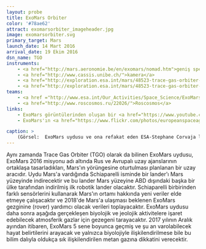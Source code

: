 ```yaml
---
layout: probe
title: ExoMars Orbiter
color: '#78ae62'
attract: exomarsorbiter_imageheader.jpg
image: exomarsorbiter.svg
primary_target: Mars
launch_date: 14 Mart 2016
arrival_date: 19 Ekim 2016
dsn_name: TGO
instruments:
    - <a href="http://mars.aeronomie.be/en/exomars/nomad.htm">geniş spektrum spektrometreleri</a>
    - <a href="http://www.cassis.unibe.ch/">kamera</a>
    - <a href="http://exploration.esa.int/mars/48523-trace-gas-orbiter-instruments/?fbodylongid=2216">kızılötesi spektrometreler</a>
    - <a href="http://exploration.esa.int/mars/48523-trace-gas-orbiter-instruments/?fbodylongid=2217">nötron detektörü</a>
teams:
    - <a href ="http://www.esa.int/Our_Activities/Space_Science/ExoMars">ESA</a>
    - <a href="http://www.roscosmos.ru/22026/">Roscosmos</a>
links:
    - ExoMars görüntülerinden oluşan bir <a href="https://www.youtube.com/playlist?list=PLbyvawxScNbvS4TUXFpaxXwUgzZUd7Pzx">YouTube oynatma listesi</a>
    - ExoMars'ın <a href="https://www.flickr.com/photos/europeanspaceagency/sets/72157651339630276/">Flickr</a> sayfası

caption: >
    (Görsel:  ExoMars uydusu ve ona refakat eden ESA-Stephane Corvaja lander'ının <a href="http://www.esa.int/spaceinimages/Images/2016/03/ExoMars_2016_liftoff10">fırlatılışı</a>)
---
```

Aynı zamanda Trace Gas Orbiter (TGO) olarak da bilinen ExoMars uydusu, ExoMars 2016 misyonu adı altında Rus ve Avrupalı uzay ajanslarının ortaklaşa tasarladıkları, Mars'ın yörüngesine oturtulması planlanan bir uzay aracıdır. Uydu Mars'a vardığında Schiaparelli isminde bir lander'ı Mars yüzeyinde indirecektir ve bu lander Mars yüzeyine ABD dışındaki başka bir ülke tarafından indirilmiş ilk robotik lander olacaktır. Schiaparelli birbirinden farklı sensörlerini kullanarak Mars'ın ortamı hakkında yeni veriler elde etmeye çalışacaktır ve 2018'de Mars'a ulaşması beklenen ExoMars gezginine (rover) yardımcı olacak verileri toplayacaktır. ExoMars uydusu daha sonra aşağıda gerçekleşen biyolojik ve jeolojik aktivitelere işaret edebilecek atmosferik gazlar için gezegeni tarayacaktır. 2017 yılının Aralık ayından itibaren, ExoMars 5 sene boyunca geçmiş ve şu an varolabilecek hayat belirtilerini arayacak ve yalnızca biyolojiyle ilişkilendirilmese bile bu bilim dalıyla oldukça sık ilişkilendirilen metan gazına dikkatini verecektir.